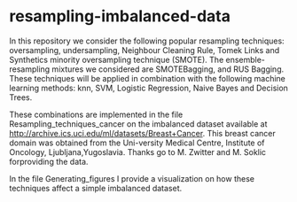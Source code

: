 # resampling-imbalanced-data

In this repository we consider the following popular resampling techniques: oversampling, undersampling, Neighbour Cleaning Rule, Tomek Links and Synthetics minority oversampling technique (SMOTE). The ensemble-resampling mixtures we considered are SMOTEBagging, and RUS Bagging. These techniques will be applied in combination with the following machine learning methods: knn, SVM, Logistic Regression, Naive Bayes and Decision Trees. 

These combinations are implemented in the file Resampling_techniques_cancer on the imbalanced dataset available at http://archive.ics.uci.edu/ml/datasets/Breast+Cancer. 
This breast cancer domain was obtained from the Uni-versity Medical Centre, Institute of Oncology, Ljubljana,Yugoslavia. Thanks go to M. Zwitter and M. Soklic forproviding the data.

In the file Generating_figures I provide a visualization on how these techniques affect a simple imbalanced dataset.
